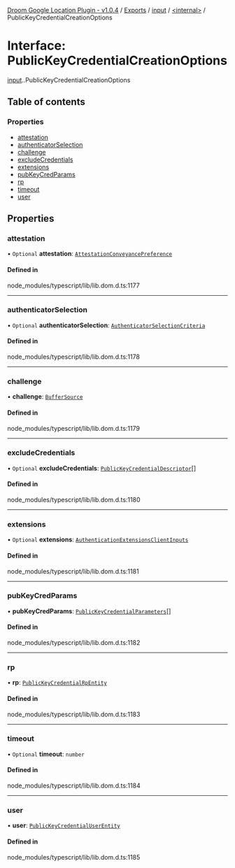 [Droom Google Location Plugin - v1.0.4](../README.md) / [Exports](../modules.md) / [input](../modules/input.md) / [<internal\>](../modules/input._internal_.md) / PublicKeyCredentialCreationOptions

# Interface: PublicKeyCredentialCreationOptions

[input](../modules/input.md).[<internal>](../modules/input._internal_.md).PublicKeyCredentialCreationOptions

## Table of contents

### Properties

- [attestation](input._internal_.PublicKeyCredentialCreationOptions.md#attestation)
- [authenticatorSelection](input._internal_.PublicKeyCredentialCreationOptions.md#authenticatorselection)
- [challenge](input._internal_.PublicKeyCredentialCreationOptions.md#challenge)
- [excludeCredentials](input._internal_.PublicKeyCredentialCreationOptions.md#excludecredentials)
- [extensions](input._internal_.PublicKeyCredentialCreationOptions.md#extensions)
- [pubKeyCredParams](input._internal_.PublicKeyCredentialCreationOptions.md#pubkeycredparams)
- [rp](input._internal_.PublicKeyCredentialCreationOptions.md#rp)
- [timeout](input._internal_.PublicKeyCredentialCreationOptions.md#timeout)
- [user](input._internal_.PublicKeyCredentialCreationOptions.md#user)

## Properties

### attestation

• `Optional` **attestation**: [`AttestationConveyancePreference`](../modules/input._internal_.md#attestationconveyancepreference)

#### Defined in

node_modules/typescript/lib/lib.dom.d.ts:1177

___

### authenticatorSelection

• `Optional` **authenticatorSelection**: [`AuthenticatorSelectionCriteria`](input._internal_.AuthenticatorSelectionCriteria.md)

#### Defined in

node_modules/typescript/lib/lib.dom.d.ts:1178

___

### challenge

• **challenge**: [`BufferSource`](../modules/input._internal_.md#buffersource)

#### Defined in

node_modules/typescript/lib/lib.dom.d.ts:1179

___

### excludeCredentials

• `Optional` **excludeCredentials**: [`PublicKeyCredentialDescriptor`](input._internal_.PublicKeyCredentialDescriptor.md)[]

#### Defined in

node_modules/typescript/lib/lib.dom.d.ts:1180

___

### extensions

• `Optional` **extensions**: [`AuthenticationExtensionsClientInputs`](input._internal_.AuthenticationExtensionsClientInputs.md)

#### Defined in

node_modules/typescript/lib/lib.dom.d.ts:1181

___

### pubKeyCredParams

• **pubKeyCredParams**: [`PublicKeyCredentialParameters`](input._internal_.PublicKeyCredentialParameters.md)[]

#### Defined in

node_modules/typescript/lib/lib.dom.d.ts:1182

___

### rp

• **rp**: [`PublicKeyCredentialRpEntity`](input._internal_.PublicKeyCredentialRpEntity.md)

#### Defined in

node_modules/typescript/lib/lib.dom.d.ts:1183

___

### timeout

• `Optional` **timeout**: `number`

#### Defined in

node_modules/typescript/lib/lib.dom.d.ts:1184

___

### user

• **user**: [`PublicKeyCredentialUserEntity`](input._internal_.PublicKeyCredentialUserEntity.md)

#### Defined in

node_modules/typescript/lib/lib.dom.d.ts:1185
